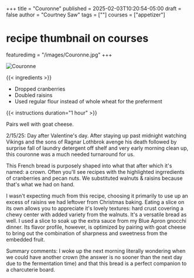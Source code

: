+++
title = "Couronne"
published = 2025-02-03T10:20:54-05:00
draft = false
author = "Courtney Saw"
tags = [""]
courses = ["appetizer"]
# recipe thumbnail on courses
featuredimg = "/images/Couronne.jpg"
+++

<!-- image used on the recipe schema -->
![Couronne](/images/Couronne.jpg)

{{< ingredients >}}

* Dropped cranberries
* Doubled raisins
* Used regular flour instead of whole wheat for the preferment


{{< instructions duration="1 hour" >}}

Pairs well with goat cheese.

2/15/25: Day after Valentine's day. After staying up past midnight watching Vikings and the sons of Ragnar Lothbrok avenge his death followed by surprise fall of laundry detergent off shelf and very early morning clean up, this couronne was a much needed turnaround for us.

This French bread is purposely shaped into what that after which it's named: a crown. Often you'll see recipes with the highlighted ingrredients of cranberries and pecan nuts. We substituted walnuts & raisins because that's what we had on hand.

I wasn't expecting much from this recipe, choosing it primarily to use up an excess of raisins we had leftover from Christmas baking. Eating a slice on its own allows you to appreciate it's lovely textures: hard crust covering a chewy center with added variety from the walnuts. It's a versatile bread as well. I used a slice to soak up the extra sauce from my Blue Apron gnocchi dinner. Its flavor profile, however, is optimized by pairing with goat cheese to bring out the combination of sharpness and sweetness from the embedded fruit.

Summary comments: I woke up the next morning literally wondering when we could have another crown (the answer is no sooner than the next day due to the fermentation time) and that this bread is a perfect companion to a charcuterie board.
